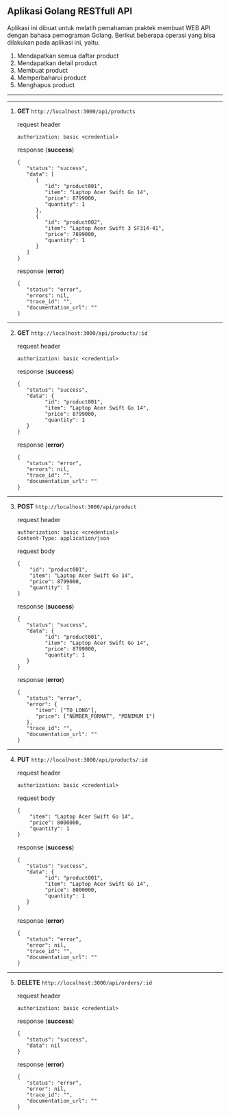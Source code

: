 ## Aplikasi Golang RESTfull API #
Aplikasi ini dibuat untuk melatih pemahaman praktek membuat WEB API dengan bahasa pemograman Golang.
Berikut beberapa operasi yang bisa dilakukan pada aplikasi ini, yaitu:

1. Mendapatkan semua daftar product
2. Mendapatkan detail product
3. Membuat product
4. Memperbaharui product
5. Menghapus product
_____
_____

1. **GET** ``http://localhost:3000/api/products``

      request header
    ```http request
    authorization: basic <credential>
    ```

   response (**success**)
   ```response
   {
      "status": "success",
      "data": [
         {
            "id": "product001",
            "item": "Laptop Acer Swift Go 14",
            "price": 8799000,
            "quantity": 1
         },
         {
            "id": "product002",
            "item": "Laptop Acer Swift 3 SF314-41",
            "price": 7899000,
            "quantity": 1
         }
      ]
   }
   ```
   
   response (**error**)
   ```response
   {
      "status": "error",
      "errors": nil,
      "trace_id": "",
      "documentation_url": ""
   }
   ```
___

2. **GET** ``http://localhost:3000/api/products/:id``
   
   request header
    ```http request
    authorization: basic <credential>
    ```

   response (**success**)
   ```response
   {
      "status": "success",
      "data": {
            "id": "product001",
            "item": "Laptop Acer Swift Go 14",
            "price": 8799000,
            "quantity": 1
      }
   }
   ```

   response (**error**)
   ```response
   {
      "status": "error",
      "errors": nil,
      "trace_id": "",
      "documentation_url": ""
   }
   ```
___

3. **POST** ``http://localhost:3000/api/product``

   request header
   ```http request
   authorization: basic <credential>
   Content-Type: application/json
   ```
   
   request body
   ```request
   {
       "id": "product001",
       "item": "Laptop Acer Swift Go 14",
       "price": 8799000,
       "quantity": 1
   }
   ```

   response (**success**)
   ```response
   {
      "status": "success",
      "data": {
            "id": "product001",
            "item": "Laptop Acer Swift Go 14",
            "price": 8799000,
            "quantity": 1
      }
   }
   ```

   response (**error**)
   ```response
   {
      "status": "error",
      "error": {
         "item": ["TO_LONG"],
         "price": ["NUMBER_FORMAT", "MINIMUM 1"]
      },
      "trace_id": "",
      "documentation_url": ""
   }
   ```
   
___

4. **PUT** ``http://localhost:3000/api/products/:id``

   request header
    ```http request
    authorization: basic <credential>
    ```

   request body
   ```request
   {
       "item": "Laptop Acer Swift Go 14",
       "price": 8000000,
       "quantity": 1
   }
   ```

   response (**success**)
   ```response
   {
      "status": "success",
      "data": {
            "id": "product001",
            "item": "Laptop Acer Swift Go 14",
            "price": 8000000,
            "quantity": 1
      }
   }
   ```

   response (**error**)
   ```response
   {
      "status": "error",
      "error": nil,
      "trace_id": "",
      "documentation_url": ""
   }
   ```

___

5. **DELETE** ``http://localhost:3000/api/orders/:id``

   request header
    ```http request
    authorization: basic <credential>
    ```

   response (**success**)
   ```response
   {
      "status": "success",
      "data": nil
   }
   ```
   
   response (**error**)
   ```response
   {
      "status": "error",
      "error": nil,
      "trace_id": "",
      "documentation_url": ""
   }
   ```